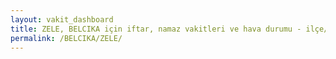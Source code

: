 ```yaml
---
layout: vakit_dashboard
title: ZELE, BELCIKA için iftar, namaz vakitleri ve hava durumu - ilçe/eyalet seç
permalink: /BELCIKA/ZELE/
---
```


<script type="text/javascript">
  var GLOBAL_COUNTRY = 'BELCIKA';
  var GLOBAL_CITY = 'ZELE';
  var GLOBAL_STATE = '';
  var lat = 72;
  var lon = 21;
</script>
